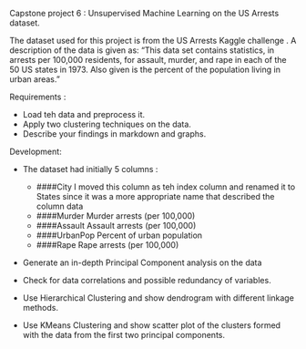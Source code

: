 Capstone project 6 : Unsupervised Machine Learning on the US Arrests dataset.

The dataset used for this project is from the US Arrests Kaggle challenge .
A description of the data is given as: “This data set contains statistics,
in arrests per 100,000 residents, for assault, murder, and rape in each of the
50 US states in 1973. Also given is the percent of the population living in urban areas.”

Requirements :
 - Load teh data and preprocess it.
 - Apply two clustering techniques on the data.
 - Describe your findings in markdown and graphs.

Development:
 - The dataset had initially 5 columns :
   - ####City
     I moved this column as teh index column and renamed it to States since it was a more 
     appropriate name that described the column data
   - ####Murder
     Murder arrests (per 100,000)
   - ####Assault
     Assault arrests (per 100,000)
   - ####UrbanPop
     Percent of urban population
   - ####Rape
     Rape arrests (per 100,000)
    
 - Generate an in-depth Principal Component analysis on the data
 - Check for data correlations and possible redundancy of variables.
 - Use Hierarchical Clustering and show dendrogram with different linkage methods.
 - Use KMeans Clustering and show scatter plot of the clusters formed with the data from the first 
   two principal components.